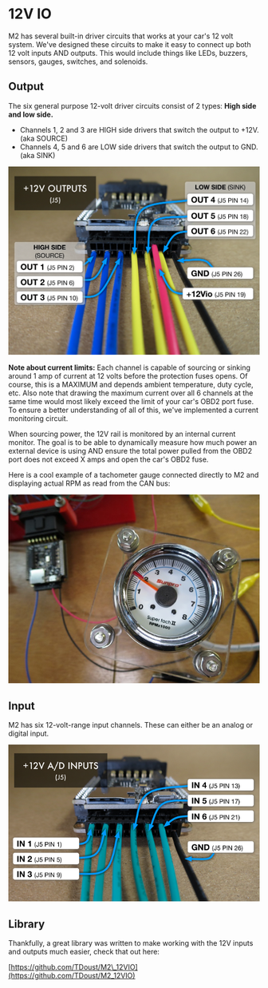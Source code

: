 # 12V IO

M2 has several built-in driver circuits that works at your car's 12 volt system. We've designed these circuits to make it easy to connect up both 12 volt inputs AND outputs. This would include things like LEDs, buzzers, sensors, gauges, switches, and solenoids.

## Output

The six general purpose 12-volt driver circuits consist of 2 types: **High side and low side.**

* Channels 1, 2 and 3 are HIGH side drivers that switch the output to +12V. \(aka SOURCE\)
* Channels 4, 5 and 6 are LOW side drivers that switch the output to GND. \(aka SINK\)

![](../../.gitbook/assets/output_pins.png)

**Note about current limits:** Each channel is capable of sourcing or sinking around 1 amp of current at 12 volts before the protection fuses opens. Of course, this is a MAXIMUM and depends ambient temperature, duty cycle, etc. Also note that drawing the maximum current over all 6 channels at the same time would most likely exceed the limit of your car's OBD2 port fuse. To ensure a better understanding of all of this, we've implemented a current monitoring circuit.

When sourcing power, the 12V rail is monitored by an internal current monitor. The goal is to be able to dynamically measure how much power an external device is using AND ensure the total power pulled from the OBD2 port does not exceed X amps and open the car's OBD2 fuse.

Here is a cool example of a tachometer gauge connected directly to M2 and displaying actual RPM as read from the CAN bus:

![](../../.gitbook/assets/img_6519.JPG)

## Input

M2 has six 12-volt-range input channels. These can either be an analog or digital input.

![](../../.gitbook/assets/input_pins.png)

## Library

Thankfully, a great library was written to make working with the 12V inputs and outputs much easier, check that out here:

[https://github.com/TDoust/M2\_12VIO](https://github.com/TDoust/M2_12VIO)

